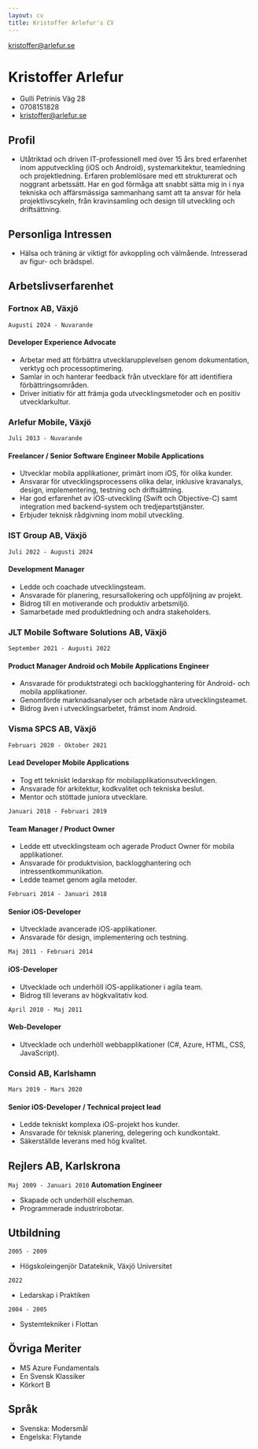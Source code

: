 ```yaml
---
layout: cv
title: Kristoffer Arlefur's CV
---
```


<div id="webaddress">
<a href="kristoffer@arlefur.se">kristoffer@arlefur.se</a>
</div>


# Kristoffer Arlefur
* Gulli Petrinis Väg 28  
* 0708151828  
* kristoffer@arlefur.se  

## Profil
  
* Utåtriktad och driven IT-professionell med över 15 års bred erfarenhet inom apputveckling (iOS och Android), systemarkitektur, teamledning och projektledning. Erfaren problemlösare med ett strukturerat och noggrant arbetssätt. Har en god förmåga att snabbt sätta mig in i nya tekniska och affärsmässiga sammanhang samt att ta ansvar för hela projektlivscykeln, från kravinsamling och design till utveckling och driftsättning.

## Personliga Intressen
* Hälsa och träning är viktigt för avkoppling och välmående. Intresserad av figur- och brädspel.

## Arbetslivserfarenhet

### Fortnox AB, Växjö

`Augusti 2024 - Nuvarande`
#### Developer Experience Advocate
* Arbetar med att förbättra utvecklarupplevelsen genom dokumentation, verktyg och processoptimering.
* Samlar in och hanterar feedback från utvecklare för att identifiera förbättringsområden.
* Driver initiativ för att främja goda utvecklingsmetoder och en positiv utvecklarkultur.



### Arlefur Mobile, Växjö

`Juli 2013 - Nuvarande`
#### Freelancer / Senior Software Engineer Mobile Applications 
* Utvecklar mobila applikationer, primärt inom iOS, för olika kunder.
* Ansvarar för utvecklingsprocessens olika delar, inklusive kravanalys, design, implementering, testning och driftsättning.
* Har god erfarenhet av iOS-utveckling (Swift och Objective-C) samt integration med backend-system och tredjepartstjänster.
* Erbjuder teknisk rådgivning inom mobil utveckling.

### IST Group AB, Växjö

`Juli 2022 - Augusti 2024`
#### Development Manager
* Ledde och coachade utvecklingsteam.
* Ansvarade för planering, resursallokering och uppföljning av projekt.
* Bidrog till en motiverande och produktiv arbetsmiljö.
* Samarbetade med produktledning och andra stakeholders.


### JLT Mobile Software Solutions AB, Växjö

`September 2021 - Augusti 2022`
#### Product Manager Android och Mobile Applications Engineer
* Ansvarade för produktstrategi och backlogghantering för Android- och mobila applikationer.
* Genomförde marknadsanalyser och arbetade nära utvecklingsteamet.
* Bidrog även i utvecklingsarbetet, främst inom Android.



### Visma SPCS AB, Växjö

`Februari 2020 - Oktober 2021`
#### Lead Developer Mobile Applications 
* Tog ett tekniskt ledarskap för mobilapplikationsutvecklingen.
* Ansvarade för arkitektur, kodkvalitet och tekniska beslut.
* Mentor och stöttade juniora utvecklare.

`Januari 2018 - Februari 2019`
#### Team Manager / Product Owner
* Ledde ett utvecklingsteam och agerade Product Owner för mobila applikationer.
* Ansvarade för produktvision, backlogghantering och intressentkommunikation.
* Ledde teamet genom agila metoder.

`Februari 2014 - Januari 2018`
#### Senior iOS-Developer
* Utvecklade avancerade iOS-applikationer.
* Ansvarade för design, implementering och testning.


`Maj 2011 - Februari 2014`
#### iOS-Developer

* Utvecklade och underhöll iOS-applikationer i agila team.
* Bidrog till leverans av högkvalitativ kod.


`April 2010 - Maj 2011`
#### Web-Developer

* Utvecklade och underhöll webbapplikationer (C#, Azure, HTML, CSS, JavaScript).

### Consid AB, Karlshamn

`Mars 2019 - Mars 2020`
#### Senior iOS-Developer / Technical project lead

* Ledde tekniskt komplexa iOS-projekt hos kunder.
* Ansvarade för teknisk planering, delegering och kundkontakt.
* Säkerställde leverans med hög kvalitet.


## Rejlers AB, Karlskrona

`Maj 2009 - Januari 2010`
__Automation Engineer__
* Skapade och underhöll elscheman.
* Programmerade industrirobotar.

## Utbildning

`2005 - 2009`
* Högskoleingenjör Datateknik, Växjö Universitet

`2022`
* Ledarskap i Praktiken

`2004 - 2005`
* Systemtekniker i Flottan

## Övriga Meriter

* MS Azure Fundamentals
* En Svensk Klassiker
* Körkort B

## Språk

* Svenska: Modersmål
* Engelska: Flytande

